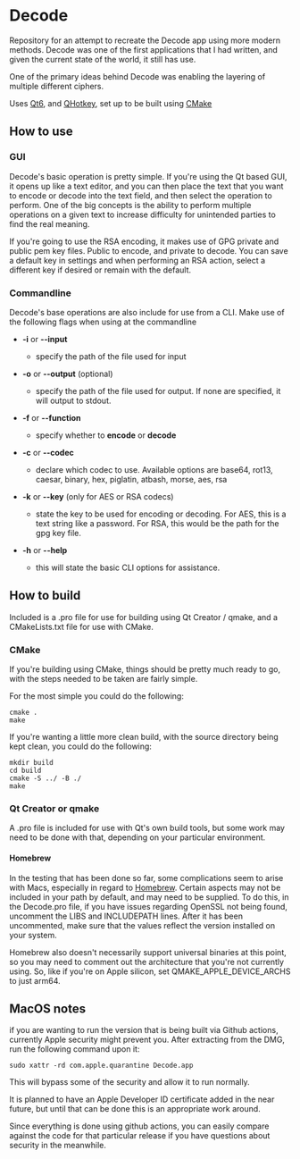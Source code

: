 # Decode
Repository for an attempt to recreate the Decode app using more modern methods. Decode was one of the first applications that I had written, and given the current state of the world, it still has use.

One of the primary ideas behind Decode was enabling the layering of multiple different ciphers.

Uses [Qt6](https://www.qt.io), and [QHotkey](https://github.com/Hellmark/QHotkey), set up to be built using [CMake](https://www.cmake.org)

## How to use

### GUI

Decode's basic operation is pretty simple. If you're using the Qt based GUI, it opens up like a text editor, and you can then place the text that you want to encode or decode into the text field, and then select the operation to perform. One of the big concepts is the ability to perform multiple operations on a given text to increase difficulty for unintended parties to find the real meaning.

If you're going to use the RSA encoding, it makes use of GPG private and public pem key files. Public to encode, and private to decode. You can save a default key in settings and when performing an RSA action, select a different key if desired or remain with the default.

### Commandline

Decode's base operations are also include for use from a CLI. Make use of the following flags when using at the commandline

- **-i** or **--input**
  - specify the path of the file used for input

- **-o** or **--output** (optional)
  - specify the path of the file used for output. If none are specified, it will output to stdout.

- **-f** or **--function**
  - specify whether to **encode** or **decode**

- **-c** or **--codec**
  - declare which codec to use. Available options are base64, rot13, caesar, binary, hex, piglatin, atbash, morse, aes, rsa

- **-k** or **--key** (only for AES or RSA codecs)
  - state the key to be used for encoding or decoding. For AES, this is a text string like a password. For RSA, this would be the path for the gpg key file.

- **-h** or **--help**
  - this will state the basic CLI options for assistance.

## How to build

Included is a .pro file for use for building using Qt Creator / qmake, and a CMakeLists.txt file for use with CMake.

### CMake

If you're building using CMake, things should be pretty much ready to go, with the steps needed to be taken are fairly simple.

For the most simple you could do the following:

  ```
  cmake .
  make
  ```

If you're wanting a little more clean build, with the source directory being kept clean, you could do the following:

  ```
  mkdir build
  cd build
  cmake -S ../ -B ./
  make
  ```

### Qt Creator or qmake

A .pro file is included for use with Qt's own build tools, but some work may need to be done with that, depending on your particular environment.

#### Homebrew

In the testing that has been done so far, some complications seem to arise with Macs, especially in regard to [Homebrew](https://www.brew.sh). Certain aspects may not be included in your path by default, and may need to be supplied. To do this, in the Decode.pro file, if you have issues regarding OpenSSL not being found, uncomment the LIBS and INCLUDEPATH lines. After it has been uncommented, make sure that the values reflect the version installed on your system.

Homebrew also doesn't necessarily support universal binaries at this point, so you may need to comment out the architecture that you're not currently using. So, like if you're on Apple silicon, set QMAKE_APPLE_DEVICE_ARCHS to just arm64.

## MacOS notes

if you are wanting to run the version that is being built via Github actions, currently Apple security might prevent you. After extracting from the DMG, run the following command upon it:

```
sudo xattr -rd com.apple.quarantine Decode.app
```

This will bypass some of the security and allow it to run normally.

It is planned to have an Apple Developer ID certificate added in the near future, but until that can be done this is an appropriate work around.

Since everything is done using github actions, you can easily compare against the code for that particular release if you have questions about security in the meanwhile.

